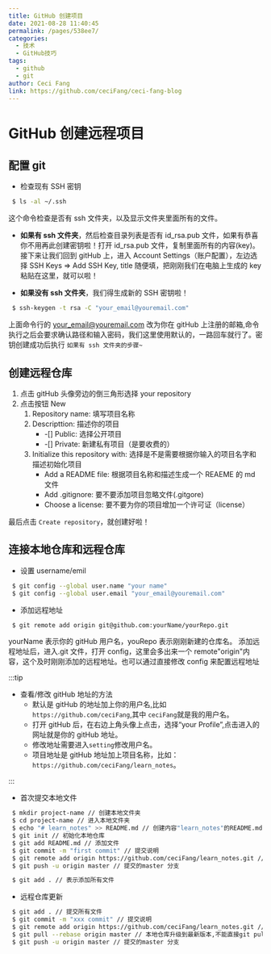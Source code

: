 ```yaml
---
title: GitHub 创建项目
date: 2021-08-28 11:40:45
permalink: /pages/538ee7/
categories:
  - 技术
  - GitHub技巧
tags:
  - github
  - git
author: Ceci Fang
link: https://github.com/ceciFang/ceci-fang-blog
---
```


# GitHub 创建远程项目

## 配置 git

- 检查现有 SSH 密钥

```sh
 $ ls -al ~/.ssh
```

这个命令检查是否有 ssh 文件夹，以及显示文件夹里面所有的文件。

- **如果有 ssh 文件夹**，然后检查目录列表是否有 id_rsa.pub 文件，如果有恭喜你不用再此创建密钥啦！打开 id_rsa.pub 文件，复制里面所有的内容(key)。接下来让我们回到 gitHub 上，进入 Account Settings（账户配置），左边选择 SSH Keys => Add SSH Key, title 随便填，把刚刚我们在电脑上生成的 key 粘贴在这里，就可以啦！

- **如果没有 ssh 文件夹**，我们得生成新的 SSH 密钥啦！

```sh
 $ ssh-keygen -t rsa -C "your_email@youremail.com"
```

上面命令行的 your_email@youremail.com 改为你在 gitHub 上注册的邮箱,命令执行之后会要求确认路径和输入密码，我们这里使用默认的，一路回车就行了。密钥创建成功后执行 `如果有 ssh 文件夹的步骤~`

## 创建远程仓库

1. 点击 gitHub 头像旁边的倒三角形选择 your repository
2. 点击按钮 New
   1. Repository name: 填写项目名称
   2. Descripttion: 描述你的项目
      - -[] Public: 选择公开项目
      - -[] Private: 新建私有项目（是要收费的）
   3. Initialize this repository with: 选择是不是需要根据你输入的项目名字和描述初始化项目
      - Add a README file: 根据项目名称和描述生成一个 REAEME 的 md 文件
      - Add .gitignore: 要不要添加项目忽略文件(.gitgore)
      - Choose a license: 要不要为你的项目增加一个许可证（license）

最后点击 `Create repository`，就创建好啦！

## 连接本地仓库和远程仓库

- 设置 username/emil

```sh
 $ git config --global user.name "your name"
 $ git config --global user.email "your_email@youremail.com"
```

- 添加远程地址

```sh
 $ git remote add origin git@github.com:yourName/yourRepo.git
```

yourName 表示你的 gitHub 用户名，youRepo 表示刚刚新建的仓库名。
添加远程地址后，进入.git 文件，打开 config，这里会多出来一个 remote"origin"内容，这个及时刚刚添加的远程地址。也可以通过直接修改 config 来配置远程地址

:::tip

- 查看/修改 gitHub 地址的方法
  - 默认是 gitHub 的地址加上你的用户名,比如`https://github.com/ceciFang`,其中 `ceciFang`就是我的用户名。
  - 打开 gitHub 后，在右边上角头像上点击，选择“your Profile”,点击进入的网址就是你的 gitHub 地址。
  - 修改地址需要进入`setting`修改用户名。
  - 项目地址是 gitHub 地址加上项目名称，比如：`https://github.com/ceciFang/learn_notes`。

:::

- 首次提交本地文件

```sh
 $ mkdir project-name // 创建本地文件夹
 $ cd project-name // 进入本地文件夹
 $ echo "# learn_notes" >> README.md // 创建内容"learn_notes"的README.md文件
 $ git init // 初始化本地仓库
 $ git add README.md // 添加文件
 $ git commit -m "first commit" // 提交说明
 $ git remote add origin https://github.com/ceciFang/learn_notes.git // 连接远程仓库
 $ git push -u origin master // 提交的master 分支
```

```sh
 $ git add . // 表示添加所有文件
```

- 远程仓库更新

```sh
 $ git add . // 提交所有文件
 $ git commit -m "xxx commit" // 提交说明
 $ git remote add origin https://github.com/ceciFang/learn_notes.git // 连接远程仓库
 $ git pull --rebase origin master // 本地仓库升级到最新版本,不能直接git pull
 $ git push -u origin master // 提交的master 分支
```
